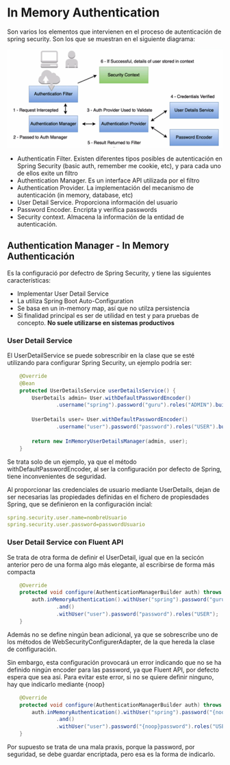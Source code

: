 # In Memory Authentication

Son varios los elementos que intervienen en el proceso de autenticación de spring security. Son los que se muestran en el siguiente diagrama:

![Spring Security In Memory Authentication Flow](../images/inMemoryAuthentication.png)

* Authenticatin Filter. Existen diferentes tipos posibles de autenticación en Spring Security (basic auth, remember me cookie, etc), y para cada uno de ellos exite un filtro
* Authentication Manager. Es un interface API utilizada por el filtro
* Authentication Provider. La implementación del mecanismo de autenticación (in memory, database, etc)
* User Detail Service. Proporciona información del usuario
* Password Encoder. Encripta y verifica passwords
* Security context. Almacena la información de la entidad de autenticación.

## Authentication Manager - In Memory Authenticación

Es la configuració por defectro de Spring Security, y tiene las siguientes características:

* Implementar User Detail Service
* La utiliza Spring Boot Auto-Configuration
* Se basa en un in-memory map, así que no utilza persistencia
* Si finalidad principal es ser de utilidad en test y para pruebas de concepto. **No suele utilizarse en sistemas productivos**

### User Detail Service

El UserDetailService se puede sobrescribir en la clase que se esté utilizando para configurar Spring Security, un ejemplo podría ser:

```Java
    @Override
    @Bean
    protected UserDetailsService userDetailsService() {
        UserDetails admin= User.withDefaultPasswordEncoder()
                .username("spring").password("guru").roles("ADMIN").build();

        UserDetails user= User.withDefaultPasswordEncoder()
                .username("user").password("password").roles("USER").build();

        return new InMemoryUserDetailsManager(admin, user);
    }
```

Se trata solo de un ejemplo, ya que el método withDefaultPasswordEncoder, al ser la configuración por defecto de Spring, tiene inconvenientes de seguridad.

Al proporcionar las credenciales de usuario mediante UserDetails, dejan de ser necesarias las propiedades definidas en el fichero de propiesdades Spring, que se definieron en la configuración incial:

```yml
spring.security.user.name=nombreUsuario
spring.security.user.password=passwordUsuario
```

### User Detail Service con Fluent API

Se trata de otra forma de definir el UserDetail, igual que en la secicón anterior pero de una forma algo más elegante, al escribirse de forma más compacta

```java
    @Override
    protected void configure(AuthenticationManagerBuilder auth) throws Exception {
        auth.inMemoryAuthentication().withUser("spring").password("guru").roles("ADMIN")
                .and()
                .withUser("user").password("password").roles("USER");
    }

```

Además no se define ningún bean adicional, ya que se sobrescribe uno de los métodos de WebSecurityConfigurerAdapter, de la que hereda la clase de configuración.

Sin embargo, esta configuración provocará un error indicando que no se ha definido ningún encoder para las password, ya que Fluent API, por defecto espera que sea así. Para evitar este error, si no se quiere definir ninguno, hay que indicarlo mediante {noop}

```java
    @Override
    protected void configure(AuthenticationManagerBuilder auth) throws Exception {
        auth.inMemoryAuthentication().withUser("spring").password("{noop}guru").roles("ADMIN")
                .and()
                .withUser("user").password("{noop}password").roles("USER");
    }

```

Por supuesto se trata de una mala praxis, porque la password, por seguridad, se debe guardar encriptada, pero esa es la forma de indicarlo.